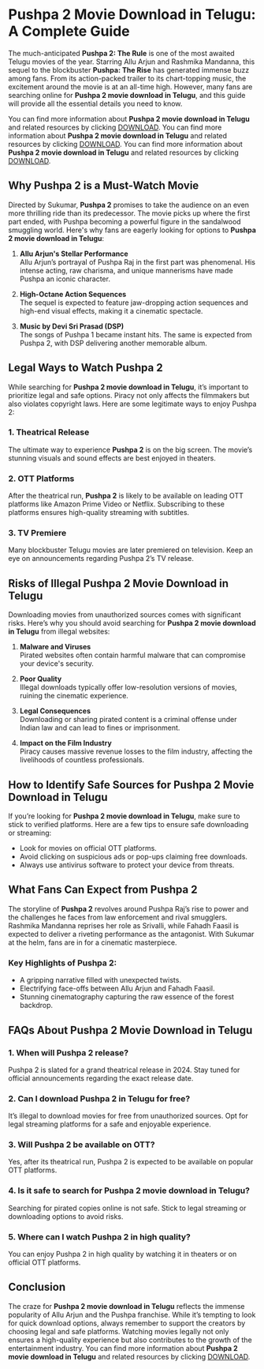 # Pushpa 2 Movie Download in Telugu: A Complete Guide

The much-anticipated **Pushpa 2: The Rule** is one of the most awaited Telugu movies of the year. Starring Allu Arjun and Rashmika Mandanna, this sequel to the blockbuster **Pushpa: The Rise** has generated immense buzz among fans. From its action-packed trailer to its chart-topping music, the excitement around the movie is at an all-time high. However, many fans are searching online for **Pushpa 2 movie download in Telugu**, and this guide will provide all the essential details you need to know.


You can find more information about **Pushpa 2 movie download in Telugu** and related resources by clicking [DOWNLOAD](https://seocostcalculator.blogspot.com/).
You can find more information about **Pushpa 2 movie download in Telugu** and related resources by clicking [DOWNLOAD](https://seocostcalculator.blogspot.com/).
You can find more information about **Pushpa 2 movie download in Telugu** and related resources by clicking [DOWNLOAD](https://seocostcalculator.blogspot.com/).


## Why Pushpa 2 is a Must-Watch Movie

Directed by Sukumar, **Pushpa 2** promises to take the audience on an even more thrilling ride than its predecessor. The movie picks up where the first part ended, with Pushpa becoming a powerful figure in the sandalwood smuggling world. Here's why fans are eagerly looking for options to **Pushpa 2 movie download in Telugu**:

1. **Allu Arjun's Stellar Performance**  
   Allu Arjun’s portrayal of Pushpa Raj in the first part was phenomenal. His intense acting, raw charisma, and unique mannerisms have made Pushpa an iconic character.

2. **High-Octane Action Sequences**  
   The sequel is expected to feature jaw-dropping action sequences and high-end visual effects, making it a cinematic spectacle.

3. **Music by Devi Sri Prasad (DSP)**  
   The songs of Pushpa 1 became instant hits. The same is expected from Pushpa 2, with DSP delivering another memorable album.

## Legal Ways to Watch Pushpa 2

While searching for **Pushpa 2 movie download in Telugu**, it’s important to prioritize legal and safe options. Piracy not only affects the filmmakers but also violates copyright laws. Here are some legitimate ways to enjoy Pushpa 2:

### 1. **Theatrical Release**  
   The ultimate way to experience **Pushpa 2** is on the big screen. The movie’s stunning visuals and sound effects are best enjoyed in theaters.

### 2. **OTT Platforms**  
   After the theatrical run, **Pushpa 2** is likely to be available on leading OTT platforms like Amazon Prime Video or Netflix. Subscribing to these platforms ensures high-quality streaming with subtitles.

### 3. **TV Premiere**  
   Many blockbuster Telugu movies are later premiered on television. Keep an eye on announcements regarding Pushpa 2’s TV release.

## Risks of Illegal Pushpa 2 Movie Download in Telugu

Downloading movies from unauthorized sources comes with significant risks. Here’s why you should avoid searching for **Pushpa 2 movie download in Telugu** from illegal websites:

1. **Malware and Viruses**  
   Pirated websites often contain harmful malware that can compromise your device's security.

2. **Poor Quality**  
   Illegal downloads typically offer low-resolution versions of movies, ruining the cinematic experience.

3. **Legal Consequences**  
   Downloading or sharing pirated content is a criminal offense under Indian law and can lead to fines or imprisonment.

4. **Impact on the Film Industry**  
   Piracy causes massive revenue losses to the film industry, affecting the livelihoods of countless professionals.

## How to Identify Safe Sources for Pushpa 2 Movie Download in Telugu

If you’re looking for **Pushpa 2 movie download in Telugu**, make sure to stick to verified platforms. Here are a few tips to ensure safe downloading or streaming:

- Look for movies on official OTT platforms.
- Avoid clicking on suspicious ads or pop-ups claiming free downloads.
- Always use antivirus software to protect your device from threats.

## What Fans Can Expect from Pushpa 2

The storyline of **Pushpa 2** revolves around Pushpa Raj’s rise to power and the challenges he faces from law enforcement and rival smugglers. Rashmika Mandanna reprises her role as Srivalli, while Fahadh Faasil is expected to deliver a riveting performance as the antagonist. With Sukumar at the helm, fans are in for a cinematic masterpiece.

### Key Highlights of Pushpa 2:
- A gripping narrative filled with unexpected twists.
- Electrifying face-offs between Allu Arjun and Fahadh Faasil.
- Stunning cinematography capturing the raw essence of the forest backdrop.

## FAQs About Pushpa 2 Movie Download in Telugu

### 1. **When will Pushpa 2 release?**  
   Pushpa 2 is slated for a grand theatrical release in 2024. Stay tuned for official announcements regarding the exact release date.

### 2. **Can I download Pushpa 2 in Telugu for free?**  
   It’s illegal to download movies for free from unauthorized sources. Opt for legal streaming platforms for a safe and enjoyable experience.

### 3. **Will Pushpa 2 be available on OTT?**  
   Yes, after its theatrical run, Pushpa 2 is expected to be available on popular OTT platforms.

### 4. **Is it safe to search for Pushpa 2 movie download in Telugu?**  
   Searching for pirated copies online is not safe. Stick to legal streaming or downloading options to avoid risks.

### 5. **Where can I watch Pushpa 2 in high quality?**  
   You can enjoy Pushpa 2 in high quality by watching it in theaters or on official OTT platforms.

## Conclusion

The craze for **Pushpa 2 movie download in Telugu** reflects the immense popularity of Allu Arjun and the Pushpa franchise. While it’s tempting to look for quick download options, always remember to support the creators by choosing legal and safe platforms. Watching movies legally not only ensures a high-quality experience but also contributes to the growth of the entertainment industry. You can find more information about **Pushpa 2 movie download in Telugu** and related resources by clicking [DOWNLOAD](https://seocostcalculator.blogspot.com/).
